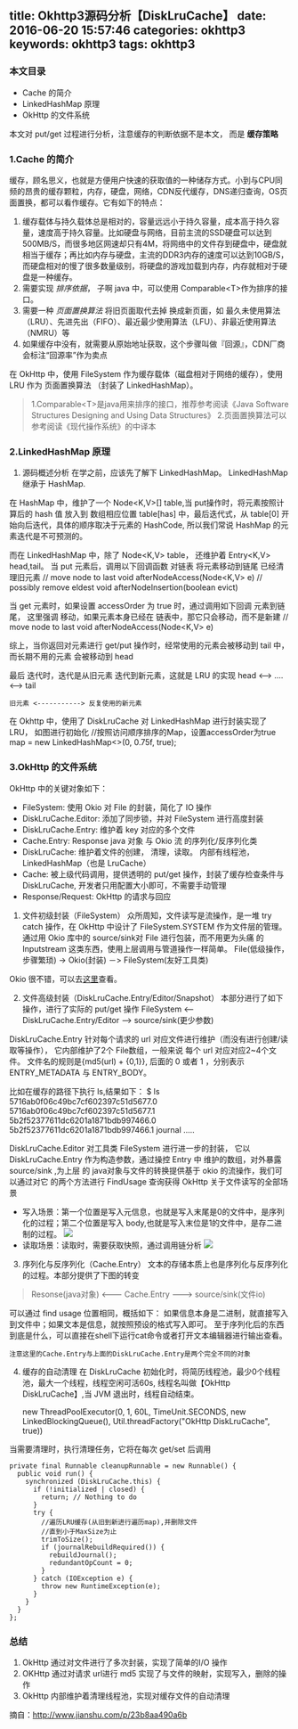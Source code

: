 title: Okhttp3源码分析【DiskLruCache】
date: 2016-06-20 15:57:46
categories: okhttp3
keywords: okhttp3
tags: okhttp3
---
### 本文目录
- Cache 的简介
- LinkedHashMap 原理
- OkHttp 的文件系统

本文对 put/get 过程进行分析，注意缓存的判断依据不是本文， 而是 **缓存策略**

### 1.Cache 的简介
缓存，顾名思义，也就是方便用户快速的获取值的一种储存方式。小到与CPU同频的昂贵的缓存颗粒，内存，硬盘，网络，CDN反代缓存，DNS递归查询，OS页面置换，都可以看作缓存。它有如下的特点：
1. 缓存载体与持久载体总是相对的，容量远远小于持久容量，成本高于持久容量，速度高于持久容量。比如硬盘与网络，目前主流的SSD硬盘可以达到500MB/S，而很多地区网速却只有4M，将网络中的文件存到硬盘中，硬盘就相当于缓存；再比如内存与硬盘，主流的DDR3内存的速度可以达到10GB/S，而硬盘相对的慢了很多数量级别，将硬盘的游戏加载到内存，内存就相对于硬盘是一种缓存。
2. 需要实现 *排序依据*， 子啊 java 中，可以使用 Comparable\<T\>作为排序的接口。
3. 需要一种 *页面置换算法* 将旧页面取代去掉 换成新页面，如 最久未使用算法（LRU）、先进先出（FIFO）、最近最少使用算法（LFU）、非最近使用算法（NMRU）等
4. 如果缓存中没有，就需要从原始地址获取，这个步骤叫做『回源』，CDN厂商会标注“回源率”作为卖点

在 OkHttp 中，使用 FileSystem 作为缓存载体（磁盘相对于网络的缓存），使用 LRU 作为 页面置换算法 （封装了 LinkedHashMap）。

> 1.Comparable\<T\>是java用来排序的接口，推荐参考阅读《Java Software Structures Designing and Using Data Structures》
> 2.页面置换算法可以参考阅读《现代操作系统》的中译本

### 2.LinkedHashMap 原理
1. 源码概述分析
在学之前，应该先了解下 LinkedHashMap。 LinkedHashMap 继承于 HashMap.

在 HashMap 中，维护了一个 Node\<K,V\>[] table,当 put操作时，将元素按照计算后的 hash 值 放入到 数组相应位置 table[has] 中，最后迭代式，从 table[0] 开始向后迭代，具体的顺序取决于元素的 HashCode, 所以我们常说 HashMap 的元素迭代是不可预测的。

而在 LinkedHashMap 中，除了 Node\<K,V\>[](#) table， 还维护着 Entry\<K,V\> head,tail。 当 put 元素后，调用以下回调函数 对链表 将元素移动到链尾 已经清理旧元素
	// move node to last
	void afterNodeAccess(Node<K,V> e)
	// possibly remove eldest
	void afterNodeInsertion(boolean evict)

当 get 元素时，如果设置 accessOrder 为 true 时，通过调用如下回调 元素到链尾， 这里强调 移动，如果元素本身已经在 链表中，那它只会移动，而不是新建
	// move node to last
	void afterNodeAccess(Node<K,V> e)

综上，当你返回对元素进行 get/put 操作时，经常使用的元素会被移动到 tail 中，而长期不用的元素 会被移动到 head

最后 迭代时，迭代是从旧元素 迭代到新元素，这就是 LRU 的实现
	head <--> .... <--> tail
	
	旧元素 <-----------> 反复使用的新元素

在 Okhttp 中，使用了 DiskLruCache 对 LinkedHashMap 进行封装实现了 LRU， 如图进行初始化
	//按照访问顺序排序的Map，设置accessOrder为true
	map = new LinkedHashMap<>(0, 0.75f, true);

### 3.OkHttp 的文件系统
OkHttp 中的关键对象如下：
- FileSystem: 使用 Okio 对 File 的封装，简化了 IO 操作
- DiskLruCache.Editor: 添加了同步锁，并对 FileSystem 进行高度封装
- DiskLruCache.Entry: 维护着 key 对应的多个文件
- Cache.Entry: Response java 对象 与 Okio 流 的序列化/反序列化类
- DiskLruCache: 维护着文件的创建， 清理，读取。 内部有线程池，LinkedHashMap（也是 LruCache）
- Cache: 被上级代码调用，提供透明的 put/get 操作，封装了缓存检查条件与 DiskLruCache, 开发者只用配置大小即可，不需要手动管理
- Response/Request: OkHttp 的请求与回应

1. 文件初级封装（FileSystem）
众所周知，文件读写是流操作，是一堆 try catch 操作，在 OkHttp 中设计了 FileSystem.SYSTEM 作为文件层的管理。通过用 Okio 库中的 source/sink对 File 进行包装，而不用更为头痛 的 Inputstream 这类东西，使用上层调用与管道操作一样简单。
	File(低级操作，步骤繁琐) -> Okio(封装) －> FileSystem(友好工具类)

Okio 很不错，可以去[这里](https://github.com/square/okio)查看。

2. 文件高级封装（DiskLruCache.Entry/Editor/Snapshot）
本部分进行了如下操作，进行了实际的 put/get 操作
	FileSystem <-- DiskLruCache.Entry/Editor --> source/sink(更少参数)

DiskLruCache.Entry 针对每个请求的 url 对应文件进行维护（而没有进行创建/读取等操作）， 它内部维护了2个 File数组，一般来说 每个 url 对应对应2~4个文件。 文件名的规则是{md5(url) + {0,1}}, 后面的 0 或者 1 ，分别表示 ENTRY\_METADATA 与 ENTRY\_BODY。

比如在缓存的路径下执行 ls,结果如下：
	$ ls
	5716ab0f06c49bc7cf602397c51d5677.0
	5716ab0f06c49bc7cf602397c51d5677.1
	5b2f52377611dc6201a1871bdb997466.0
	5b2f52377611dc6201a1871bdb997466.1
	journal
	.....

DiskLruCache.Editor 对工具类 FileSystem 进行进一步的封装， 它以 DiskLruCache.Entry 作为构造参数，通过操控 Entry 中 维护的数组，对外暴露 source/sink ,为上层 的 java对象与文件的转换提供基于 okio 的流操作，我们可以通过对它 的两个方法进行 FindUsage 查询获得 OkHttp 关于文件读写的全部场景

- 写入场景：第一个位置是写入元信息，也就是写入末尾是0的文件中，是序列化的过程；第二个位置是写入 body,也就是写入末位是1的文件中，是存二进制的过程。
![](http://7xlcno.com1.z0.glb.clouddn.com/0khttp_02.png)
- 读取场景：读取时，需要获取快照，通过调用链分析
![](http://7xlcno.com1.z0.glb.clouddn.com/0khttp_01.png)

3. 序列化与反序列化（Cache.Entry）
文本的存储本质上也是序列化与反序列化的过程。本部分提供了下图的转变
> Resonse(java对象) \<--- Cache.Entry ---\> source/sink(文件io)

可以通过 find usage 位置相同，概括如下：
如果信息本身是二进制，就直接写入到文件中；如果文本是信息，就按照预设的格式写入即可。
	至于序列化后的东西到底是什么，可以直接在shell下运行cat命令或者打开文本编辑器进行输出查看。
	
	注意这里的Cache.Entry与上面的DiskLruCache.Entry是两个完全不同的对象

4. 缓存的自动清理
在 DiskLruCache 初始化时，将简历线程池，最少0个线程池，最大一个线程，线程空闲可活60s, 线程名叫做【OkHttp DiskLruCache】,当 JVM 退出时，线程自动结束。

	new ThreadPoolExecutor(0, 1, 60L, TimeUnit.SECONDS,
	        new LinkedBlockingQueue<Runnable>(), Util.threadFactory("OkHttp DiskLruCache", true))

当需要清理时，执行清理任务，它将在每次 get/set 后调用

	private final Runnable cleanupRunnable = new Runnable() {
	  public void run() {
	    synchronized (DiskLruCache.this) {
	      if (!initialized | closed) {
	        return; // Nothing to do
	      }
	      try {
	        //遍历LRU缓存(从旧到新进行遍历map),并删除文件
	        //直到小于MaxSize为止
	        trimToSize();
	        if (journalRebuildRequired()) {
	          rebuildJournal();
	          redundantOpCount = 0;
	        }
	      } catch (IOException e) {
	        throw new RuntimeException(e);
	      }
	    }
	  }
	};

### 总结
1. OkHttp 通过对文件进行了多次封装，实现了简单的I/O 操作
2. OKHttp 通过对请求 url进行 md5 实现了与文件的映射，实现写入，删除的操作
3. OkHttp 内部维护着清理线程池，实现对缓存文件的自动清理








摘自：http://www.jianshu.com/p/23b8aa490a6b




















